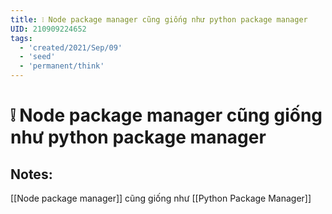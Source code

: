 ```yaml
---
title: ❕ Node package manager cũng giống như python package manager
UID: 210909224652
tags:
  - 'created/2021/Sep/09'
  - 'seed'
  - 'permanent/think'
---
```

# ❕ Node package manager cũng giống như python package manager

## Notes:
[[Node package manager]] cũng giống như [[Python Package Manager]]
